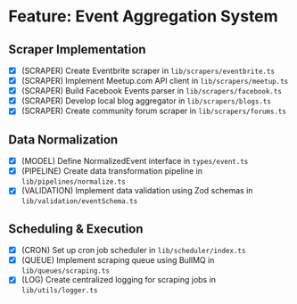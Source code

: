 # Feature: Event Aggregation System

## Scraper Implementation
- [x] (SCRAPER) Create Eventbrite scraper in `lib/scrapers/eventbrite.ts`
- [x] (SCRAPER) Implement Meetup.com API client in `lib/scrapers/meetup.ts`
- [x] (SCRAPER) Build Facebook Events parser in `lib/scrapers/facebook.ts`
- [x] (SCRAPER) Develop local blog aggregator in `lib/scrapers/blogs.ts`
- [x] (SCRAPER) Create community forum scraper in `lib/scrapers/forums.ts`

## Data Normalization
- [x] (MODEL) Define NormalizedEvent interface in `types/event.ts`
- [x] (PIPELINE) Create data transformation pipeline in `lib/pipelines/normalize.ts`
- [x] (VALIDATION) Implement data validation using Zod schemas in `lib/validation/eventSchema.ts`

## Scheduling & Execution
- [x] (CRON) Set up cron job scheduler in `lib/scheduler/index.ts`
- [x] (QUEUE) Implement scraping queue using BullMQ in `lib/queues/scraping.ts`
- [x] (LOG) Create centralized logging for scraping jobs in `lib/utils/logger.ts`
